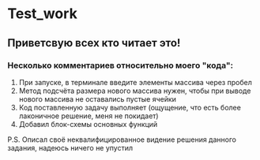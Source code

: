 # Test_work
## Приветсвую всех кто читает это!
### Несколько комментариев относительно моего "кода":
1. При запуске, в терминале введите элементы массива через пробел
2. Метод подсчёта размера нового массива нужен, чтобы при выводе нового массива не оставались пустые ячейки
3. Код поставленную задачу выполняет (ощущение, что есть более лаконичное решение, меня не покидает)
4. Добавил блок-схемы основных функций

P.S.
Описал своё неквалифицированное видение решения данного задания, надеюсь ничего не упустил